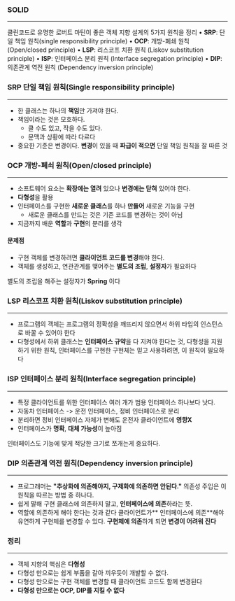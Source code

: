 
### SOLID

---
클린코드로 유명한 로버트 마틴이 좋은 객체 지향 설계의 5가지 원칙을 정리
• **SRP**: 단일 책임 원칙(single responsibility principle)
• **OCP**: 개방-폐쇄 원칙 (Open/closed principle)
• **LSP**: 리스코프 치환 원칙 (Liskov substitution principle)
• **ISP**: 인터페이스 분리 원칙 (Interface segregation principle)
• **DIP**: 의존관계 역전 원칙 (Dependency inversion principle)

### SRP 단일 책임 원칙(Single responsibility principle)

---
- 한 클래스는 하나의 **책임**만 가져야 한다.
- 책임이라는 것은 모호하다.
    - 클 수도 있고, 작을 수도 있다.
    - 문맥과 상황에 따라 다르다
- 중요한 기준은 변경이다. **변경**이 있을 때 **파급이 적으면** 단일 책임 원칙을 잘 따른 것

### OCP 개방-폐쇠 원칙(Open/closed principle)

---
- 소프트웨어 요소는 **확장에는 열려** 있으나 **변경에는 닫혀** 있어야 한다.
- **다형성**을 활용
- 인터페이스를 구현한 **새로운 클래스**를 하나 **만들어** 새로운 기능을 구현
    - 새로운 클래스를 만드는 것은 기존 코드를 변경하는 것이 아님
- 지금까지 배운 **역할**과 **구현**의 분리를 생각
  <br>
#### 문제점
- 구현 객체를 변경하려면 **클라이언트 코드를 변경**해야 한다.
- 객체를 생성하고, 연관관계를 맺어주는 **별도의 조립**, **설정자**가 필요하다

별도의 조립을 해주는 설정자가 **Spring** 이다

### LSP 리스코프 치환 원칙(Liskov substitution principle)

---
- 프로그램의 객체는 프로그램의 정확성을 깨뜨리지 않으면서 하위 타입의 인스턴스로 바꿀
  수 있어야 한다
- 다형성에서 하위 클래스는 **인터페이스 규약**을 다 지켜야 한다는 것, 다형성을 지원하기 위한 원칙, 인터페이스를 구현한 구현체는 믿고 사용하려면, 이 원칙이 필요하다

### ISP 인터페이스 분리 원칙(Interface segregation principle)

---
- 특정 클라이언트를 위한 인터페이스 여러 개가 범용 인터페이스 하나보다 낫다.
- 자동차 인터페이스 -> 운전 인터페이스, 정비 인터페이스로 분리
- 분리하면 정비 인터페이스 자체가 변해도 운전자 클라이언트에 **영향X**
- 인터페이스가 **명확**, **대체 가능성**이 높아짐

인터페이스도 기능에 맞게 적당한 크기로 쪼개는게 중요하다.

### DIP 의존관계 역전 원칙(Dependency inversion principle)

---
- 프로그래머는 **"추상화에 의존해야지, 구제화에 의존하면 안된다."** 의존성 주입은 이 원칙을 따르는 방법 중 하나다.
- 쉽게 말해 구현 클래스에 의존하지 말고, **인터페이스에 의존**하라는 뜻.
- 역할에 의존하게 해야 한다는 것과 같다 클라이언트가** 인터페이스에 의존**해야
  유연하게 구현체를 변경할 수 있다. **구현체에 의존**하게 되면 **변경이 어려워 진다**


### 정리

---
- 객체 지향의 핵심은 **다형성**
- 다형성 만으로는 쉽게 부품을 갈아 끼우듯이 개발할 수 없다.
- 다형성 만으로는 구현 객체를 변경할 때 클라이언트 코드도 함께 변경된다
- **다형성 만으로는 OCP, DIP를 지킬 수 없다**